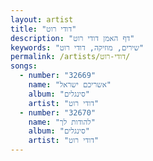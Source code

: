 ```yaml
---
layout: artist
title: "דודי רוט"
description: "דף האמן דודי רוט"
keywords: "שירים, מוזיקה, דודי רוט"
permalink: /artists/דודי-רוט/
songs:
  - number: "32669"
    name: "אשריכם ישראל"
    album: "סינגלים"
    artist: "דודי רוט"
  - number: "32670"
    name: "להודות לך"
    album: "סינגלים"
    artist: "דודי רוט"
---
```

